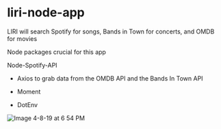 # liri-node-app

LIRI will search Spotify for songs, Bands in Town for concerts, and OMDB for movies

Node packages crucial for this app

Node-Spotify-API

- Axios to grab data from the OMDB API and the Bands In Town API

- Moment

- DotEnv

![Image 4-8-19 at 6 54 PM](https://user-images.githubusercontent.com/46546551/66016805-41229400-e4a6-11e9-9748-2235b538cd42.jpg)


